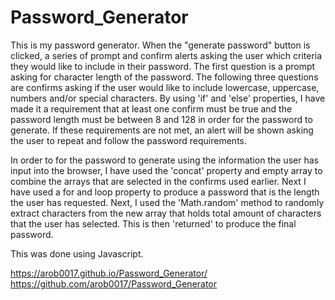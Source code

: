 # Password_Generator

This is my password generator. When the "generate password" button is clicked, a series of prompt and confirm alerts asking the user which criteria they would like to include in their password. 
The first question is a prompt asking for character length of the password. The following three questions are confirms asking if the user would like to include lowercase, uppercase, numbers and/or special characters. 
By using 'if' and 'else' properties, I have made it a requirement that at least one confirm must be true and the password length must be between 8 and 128 in order for the password to generate. If these requirements are not met, an alert will be shown asking the user to repeat and follow the password requirements. 

In order to for the password to generate using the information the user has input into the browser, I have used the 'concat' property and empty array to combine the arrays that are selected in the confirms used earlier. Next I have used a for and loop property to produce a password that is the length the user has requested. 
Next, I used the 'Math.random' method to randomly extract characters from the new array that holds total amount of characters that the user has selected. This is then 'returned' to produce the final password.

This was done using Javascript. 

https://arob0017.github.io/Password_Generator/
https://github.com/arob0017/Password_Generator
